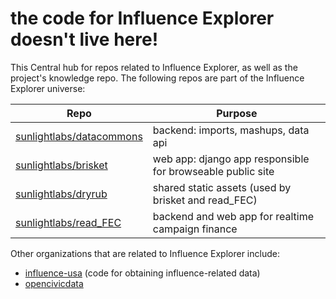 # the code for Influence Explorer doesn't live here!

This Central hub for repos related to Influence Explorer, as well as the project's knowledge repo. The following repos are part of the Influence Explorer universe:

| Repo | Purpose |
| ---- | ------- |
| [sunlightlabs/datacommons](http://github.com/sunlightlabs/datacommons) | backend: imports, mashups, data api |
| [sunlightlabs/brisket](http://github.com/sunlightlabs/datacommons) | web app: django app responsible for browseable public site |
| [sunlightlabs/dryrub](http://github.com/sunlightlabs/dryrub) | shared static assets (used by brisket and read_FEC) |
| [sunlightlabs/read_FEC](http://github.com/sunlightlabs/read_FEC) | backend and web app for realtime campaign finance |

Other organizations that are related to Influence Explorer include:

 - [influence-usa](http://github.com/influence-usa) (code for obtaining influence-related data)
 - [opencivicdata](http://github.com/opencivicdata)
